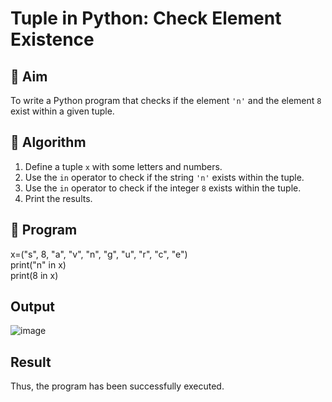 # Tuple in Python: Check Element Existence

## 🎯 Aim
To write a Python program that checks if the element `'n'` and the element `8` exist within a given tuple.

## 🧠 Algorithm
1. Define a tuple `x` with some letters and numbers.
2. Use the `in` operator to check if the string `'n'` exists within the tuple.
3. Use the `in` operator to check if the integer `8` exists within the tuple.
4. Print the results.

## 🧾 Program
x=("s", 8, "a", "v", "n", "g", "u", "r", "c", "e")    
print("n" in x)      
print(8 in x)     
## Output
![image](https://github.com/user-attachments/assets/219d17b9-f017-40fe-8e53-672583881a55)


## Result
Thus, the program has been successfully executed.
